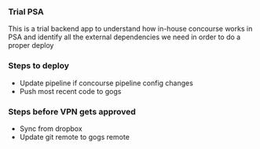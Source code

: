 ### Trial PSA

This is a trial backend app to understand how in-house concourse works in PSA and identify
all the external dependencies we need in order to do a proper deploy

### Steps to deploy

* Update pipeline if concourse pipeline config changes
* Push most recent code to gogs


### Steps before VPN gets approved
* Sync from dropbox
* Update git remote to gogs remote
